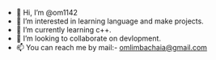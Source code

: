 - 👋 Hi, I’m @om1142
- 👀 I’m interested in learning language and make projects.
- 🌱 I’m currently learning c++.
- 💞️ I’m looking to collaborate on devlopment.
- 📫 You can reach me by mail:- omlimbachaia@gmail.com

<!---
om1142/om1142 is a ✨ special ✨ repository because its `README.md` (this file) appears on your GitHub profile.
You can click the Preview link to take a look at your changes.
--->
